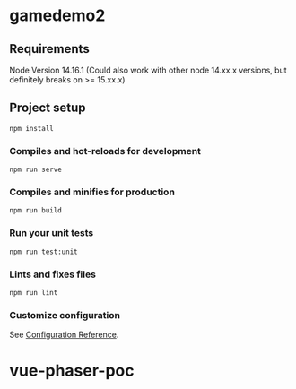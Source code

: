 # gamedemo2
## Requirements
Node Version 14.16.1 (Could also work with other node 14.xx.x versions, but definitely breaks on >= 15.xx.x)
## Project setup
```
npm install
```

### Compiles and hot-reloads for development
```
npm run serve
```

### Compiles and minifies for production
```
npm run build
```

### Run your unit tests
```
npm run test:unit
```

### Lints and fixes files
```
npm run lint
```

### Customize configuration
See [Configuration Reference](https://cli.vuejs.org/config/).
# vue-phaser-poc
